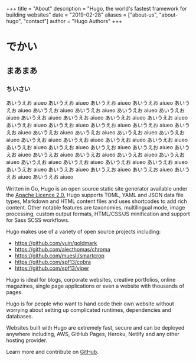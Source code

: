+++
title = "About"
description = "Hugo, the world's fastest framework for building websites"
date = "2019-02-28"
aliases = ["about-us", "about-hugo", "contact"]
author = "Hugo Authors"
+++

# でかい

## まあまあ

### ちいさい

あいうえお aiueo あいうえお aiueo あいうえお aiueo あいうえお aiueo あいうえお aiueo あいうえお aiueo あいうえお aiueo あいうえお aiueo あいうえお aiueo あいうえお aiueo あいうえお aiueo あいうえお aiueo あいうえお aiueo あいうえお aiueo あいうえお aiueo あいうえお aiueo あいうえお aiueo あいうえお aiueo あいうえお aiueo あいうえお aiueo あいうえお aiueo あいうえお aiueo あいうえお aiueo あいうえお aiueo あいうえお aiueo あいうえお aiueo あいうえお aiueo あいうえお aiueo あいうえお aiueo あいうえお aiueo あいうえお aiueo あいうえお aiueo あいうえお aiueo あいうえお aiueo あいうえお aiueo あいうえお aiueo あいうえお aiueo あいうえお aiueo あいうえお aiueo あいうえお aiueo あいうえお aiueo あいうえお aiueo あいうえお aiueo あいうえお aiueo あいうえお aiueo 

Written in Go, Hugo is an open source static site generator available under the [Apache Licence 2.0.](https://github.com/gohugoio/hugo/blob/master/LICENSE) Hugo supports TOML, YAML and JSON data file types, Markdown and HTML content files and uses shortcodes to add rich content. Other notable features are taxonomies, multilingual mode, image processing, custom output formats, HTML/CSS/JS minification and support for Sass SCSS workflows.

Hugo makes use of a variety of open source projects including:

* https://github.com/yuin/goldmark
* https://github.com/alecthomas/chroma
* https://github.com/muesli/smartcrop
* https://github.com/spf13/cobra
* https://github.com/spf13/viper

Hugo is ideal for blogs, corporate websites, creative portfolios, online magazines, single page applications or even a website with thousands of pages.

Hugo is for people who want to hand code their own website without worrying about setting up complicated runtimes, dependencies and databases.

Websites built with Hugo are extremely fast, secure and can be deployed anywhere including, AWS, GitHub Pages, Heroku, Netlify and any other hosting provider.

Learn more and contribute on [GitHub](https://github.com/gohugoio).
